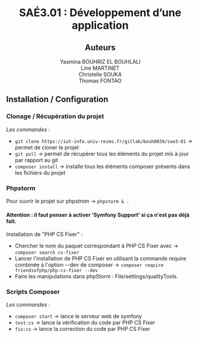 # <div align="center">SAÉ3.01 : Développement d’une application</div>

## <div align="center">Auteurs</div>
<div align="center">Yasmina BOUHRIZ EL BOUHLALI</div>  
<div align="center">Line MARTINET</div> 
<div align="center">Christelle SOUKA</div>
<div align="center">Thomas FONTAO</div>

## Installation / Configuration

### Clonage / Récupération du projet 
_Les commandes_ : 

- ``git clone https://iut-info.univ-reims.fr/gitlab/bouh0039/sae3-01`` -> permet de cloner le projet
- ``git pull`` -> permet de récupérer tous les éléments du projet mis à jour par rapport au git
- ``composer install`` -> installe tous les éléments composer présents dans les fichiers du projet

### Phpstorm
Pour ouvrir le projet sur phpstrom -> ``phpstorm & .``

#### Attention : il faut penser à activer 'Symfony Support' si ça n'est pas déjà fait.
Installation de "PHP CS Fixer" : 
- Chercher le nom du paquet correspondant à PHP CS Fixer avec -> ``composer search cs-fixer``
- Lancer l'installation de PHP CS Fixer en utilisant la commande require combinée à l'option --dev de composer -> ``composer require friendsofphp/php-cs-fixer --dev``
- Faire les manipulations dans phpStorm : File/settings/qualityTools.

### Scripts Composer
_Les commandes_ :  

- ``composer start``  -> lance le serveur web de symfony  
- ``test:cs`` -> lance la vérification du code par PHP CS Fixer  
- ``fix:cs`` -> lance la correction du code par PHP CS Fixer  